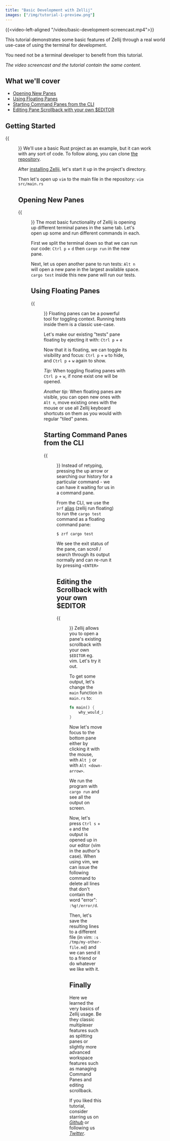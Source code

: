 ```yaml
---
title: "Basic Development with Zellij"
images: ["/img/tutorial-1-preview.png"]
---
```

{{<video-left-aligned "/video/basic-development-screencast.mp4">}}

This tutorial demonstrates some basic features of Zellij through a real world use-case of using the terminal for development.

You need not be a terminal developer to benefit from this tutorial.

*The video screencast and the tutorial contain the same content.*

## What we'll cover
- [Opening New Panes](#opening-new-panes)
- [Using Floating Panes](#using-floating-panes)
- [Starting Command Panes from the CLI](#starting-command-panes-from-the-cli)
- [Editing Pane Scrollback with your own $EDITOR](#editing-the-scrollback-with-your-own-editor)

## Getting Started
{{<figure src="/img/tutorial-1-getting-started.png" class="center" style="max-width 995px;" alt="An image of Zellij running inside a terminal with vim open to the main.rs file of the project.">}}
We'll use a basic Rust project as an example, but it can work with any sort of code. To follow along, you can clone [the repository](https://github.com/imsnif/zellij-screencast-1).

After [installing Zellij](/documentation/installation.html), let's start it up in the project's directory.

Then let's open up `vim` to the main file in the repository: `vim src/main.rs`

## Opening New Panes
{{<figure src="/img/tutorial-1-opening-new-panes.png" class="center" style="max-width 995px;" alt="An image of Zellij with three panes, one open to main.rs, one running cargo run and the third running cargo test">}}
The most basic functionality of Zellij is opening up different terminal panes in the same tab. Let's open up some and run different commands in each.

First we split the terminal down so that we can run our code: `Ctrl p` + `d` then `cargo run` in the new pane.

Next, let us open another pane to run tests: `Alt n` will open a new pane in the largest available space. `cargo test` inside this new pane will run our tests.

## Using Floating Panes
{{<figure src="/img/tutorial-1-using-floating-panes.png" class="center" style="max-width 995px;" alt="An image of Zellij with a floating pane running cargo test">}}
Floating panes can be a powerful tool for toggling context. Running tests inside them is a classic use-case.

Let's make our existing "tests" pane floating by ejecting it with: `Ctrl p` + `e`

Now that it is floating, we can toggle its visibility and focus: `Ctrl p` + `w` to hide, and `Ctrl p` + `w` again to show.

*Tip:* When toggling floating panes with `Ctrl p` + `w`, if none exist one will be opened.

*Another tip:* When floating panes are visible, you can open new ones with `Alt n`, move existing ones with the mouse or use all Zellij keyboard shortcuts on them as you would with regular "tiled" panes.

## Starting Command Panes from the CLI
{{<figure src="/img/tutorial-1-command-panes.png" class="center" style="max-width 995px;" alt="An image of Zellij with two floating panes, the front one running cargo test and showing its exit status and extra controls on screen">}}
Instead of retyping, pressing the up arrow or searching our history for a particular command - we can have it waiting for us in a command pane.

From the CLI, we use the `zrf` [alias](https://zellij.dev/documentation/controlling-zellij-through-cli.html#completions) (zellij run floating) to run the `cargo test` command as a floating command pane:
```bash
$ zrf cargo test
```
We see the exit status of the pane, can scroll / search through its output normally and can re-run it by pressing `<ENTER>`

## Editing the Scrollback with your own $EDITOR
{{<figure src="/img/tutorial-1-editing-scrollback.png" class="center" style="max-width 995px;" alt="An image of Zellij with a pane open to the vim editor editing its own scrollback">}}
Zellij allows you to open a pane's existing scrollback with your own `$EDITOR` eg. vim. Let's try it out.

To get some output, let's change the `main` function in `main.rs` to:
```rust
fn main() {
    why_would_i_want_this();
}
```
Now let's move focus to the bottom pane either by clicking it with the mouse, with `Alt j` or with `Alt <down-arrow>`.

We run the program with `cargo run` and see all the output on screen.

Now, let's press `Ctrl s` + `e` and the output is opened up in our editor (vim in the author's case). When using vim, we can issue the following command to delete all lines that don't contain the word "error": `:%g!/error/d`.

Then, let's save the resulting lines to a different file (in vim: `:s /tmp/my-other-file.md`) and we can send it to a friend or do whatever we like with it.

## Finally
Here we learned the very basics of Zellij usage. Be they classic multiplexer features such as splitting panes or slightly more advanced workspace features such as managing Command Panes and editing scrollback.

If you liked this tutorial, consider starring us on [*Github*](https://github.com/zellij-org/zellij) or following us [*Twitter*](https://twitter.com/Zellij_dev).
